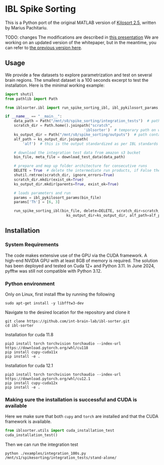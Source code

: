 # IBL Spike Sorting

This is a Python port of the original MATLAB version of [Kilosort 2.5](https://github.com/MouseLand/Kilosort), written by Marius Pachitariu.

TODO: changes
The modifications are described in [this presentation](https://docs.google.com/presentation/d/18bD_vQU45bLDSxd_QW2kbzEg8_5o3dqO5Gm9huXbNKE/edit?usp=sharing)
We are working on an updated version of the whitepaper, but in the meantime, you can refer to [the previous version here](https://doi.org/10.6084/m9.figshare.19705522.v3).


## Usage


We provide a few datasets to explore parametrization and test on several brain regions.
The smallest dataset is a 100 seconds excerpt to test the installation. Here is the minimal working example:

```python
import shutil
from pathlib import Path

from iblsorter.ibl import run_spike_sorting_ibl, ibl_pykilosort_params, download_test_data

if __name__ == "__main__":
    data_path = Path("/mnt/s0/spike_sorting/integration_tests")  # path on which the raw data will be downloaded
    scratch_dir = Path.home().joinpath("scratch",
                                    'iblsorter')  # temporary path on which intermediate raw data will be written, we highly recommend a SSD drive
    ks_output_dir = Path("/mnt/s0/spike_sorting/outputs")  # path containing the kilosort output unprocessed
    alf_path = ks_output_dir.joinpath(
        'alf')  # this is the output standardized as per IBL standards (SI units, ALF convention)

    # download the integration test data from amazon s3 bucket
    bin_file, meta_file = download_test_data(data_path)

    # prepare and mop up folder architecture for consecutive runs
    DELETE = True  # delete the intermediate run products, if False they'll be copied over to the output directory for debugging
    shutil.rmtree(scratch_dir, ignore_errors=True)
    scratch_dir.mkdir(exist_ok=True)
    ks_output_dir.mkdir(parents=True, exist_ok=True)

    # loads parameters and run
    params = ibl_pykilosort_params(bin_file)
    params['Th'] = [6, 3]

    run_spike_sorting_ibl(bin_file, delete=DELETE, scratch_dir=scratch_dir,
                            ks_output_dir=ks_output_dir, alf_path=alf_path, log_level='INFO', params=params)
```


## Installation 

### System Requirements

The code makes extensive use of the GPU via the CUDA framework. A high-end NVIDIA GPU with at least 8GB of memory is required.
The solution has been deployed and tested on Cuda 12+ and Python 3.11.
In June 2024, pyfftw was still not compatible with Python 3.12.

### Python environment

Only on Linux, first install fftw by running the following 
    
    sudo apt-get install -y libfftw3-dev

Navigate to the desired location for the repository and clone it

    git clone https://github.com/int-brain-lab/ibl-sorter.git
    cd ibl-sorter

Installation for cuda 11.8

    pip3 install torch torchvision torchaudio --index-url https://download.pytorch.org/whl/cu118
    pip install cupy-cuda11x
    pip install -e .

Installation for cuda 12.1

    pip3 install torch torchvision torchaudio --index-url https://download.pytorch.org/whl/cu12.1
    pip install cupy-cuda12x
    pip install -e .

### Making sure the installation is successful and CUDA is available

Here we make sure that both `cupy` and `torch` are installed and that the CUDA framework is available.

```python
from iblsorter.utils import cuda_installation_test
cuda_installation_test()
```

Then we can run the integration test
    
```shell
python ./examples/integration_100s.py /mnt/s1/spikesorting/integration_tests/stand-alone/
```

